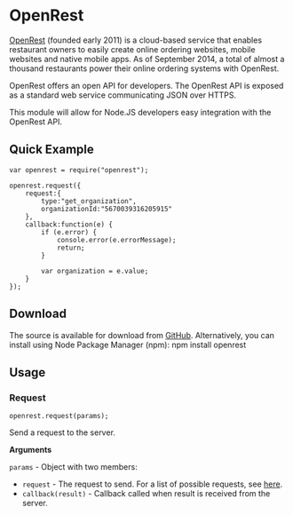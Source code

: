 # OpenRest
[OpenRest](http://www.openrest.com) (founded early 2011) is a cloud-based service that enables restaurant owners to easily create online ordering websites, mobile websites and native mobile apps. As of September 2014, a total of almost a thousand restaurants power their online ordering systems with OpenRest.

OpenRest offers an open API for developers. The OpenRest API is exposed as a standard web service communicating JSON over HTTPS.

This module will allow for Node.JS developers easy integration with the OpenRest API.

## Quick Example

    var openrest = require("openrest");
    
    openrest.request({
	    request:{
		    type:"get_organization",
		    organizationId:"5670039316205915"
	    },
	    callback:function(e) {
		    if (e.error) {
			    console.error(e.errorMessage);
			    return;
			}

			var organization = e.value;
	    }
    });

## Download
The source is available for download from [GitHub](https://github.com/openrest/openrest4node/). Alternatively, you can install using Node Package Manager (npm):
    npm install openrest
    
## Usage
### Request
    openrest.request(params);
Send a request to the server.

__Arguments__

`params` - Object with two members: 

 - `request` - The request to send. For a list of possible requests, see [here](https://github.com/openrest/openrest4j/tree/master/openrest4j-api/src/com/openrest/v1_1).
 - `callback(result)` - Callback called when result is received from the server.



